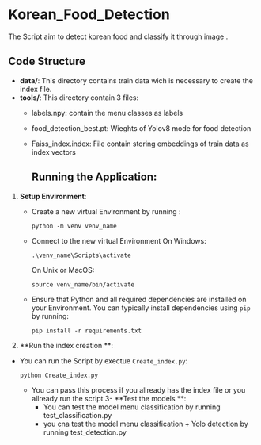 # Korean_Food_Detection
The Script aim to detect korean food and classify it through image .

## Code Structure
- **data/**: This directory contains train data wich is necessary to create the index file.
- **tools/**: This directory contain 3 files:
  - labels.npy: contain the menu classes as labels
  - food_detection_best.pt: Wieghts of Yolov8 mode for food detection
  - Faiss_index.index: File contain storing embeddings of train data as index vectors
 
    ## Running the Application:

1. **Setup Environment**:
   - Create a new virtual Environment by running :
      ```
     python -m venv venv_name 

     ```
   - Connect to the new virtual Environment On Windows:
      ```
     .\venv_name\Scripts\activate

      ```

     On Unix or MacOS:
     ```
     source venv_name/bin/activate      

     ```

   - Ensure that Python and all required dependencies are installed on your Environment. You can typically install dependencies using `pip` by running:

     ```
     pip install -r requirements.txt
     
     ```

2. **Run the index creation **:
- You can run the Script by exectue `Create_index.py`:
     ```
     python Create_index.py 

     ```
  - You can pass this process if you allready has the index file or you allready run the script
3- **Test the models **:
    * You can test the model menu classification by running test_classification.py
    * you cna test the model menu classification + Yolo detection by running test_detection.py

  

  

  
